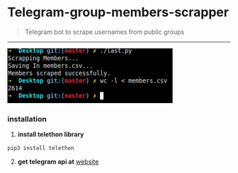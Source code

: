 # Telegram-group-members-scrapper
> Telegram bot to scrape usernames from public groups
___

![intro](intro.png)


### installation
1) **install telethon library**
```bash
pip3 install telethon
```
2) **get telegram api at**
[website](https://my.telegram.org/auth)

